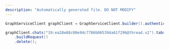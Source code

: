 ```yaml
---
description: "Automatically generated file. DO NOT MODIFY"
---
```

<!-- markdownlint-disable MD041 -->

```java
GraphServiceClient graphClient = GraphServiceClient.builder().authenticationProvider( authProvider ).buildClient();

graphClient.chats("19:ea28e88c00e94c7786b065394a61f296@thread.v2").tabs("d731fca0-0f14-4537-971a-0ef9101ff13d")
    .buildRequest()
    .delete();
```
